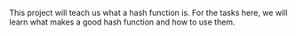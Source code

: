 This project will teach us what a hash function is.
For the tasks here, we will learn what makes a good hash function and how to use them.
